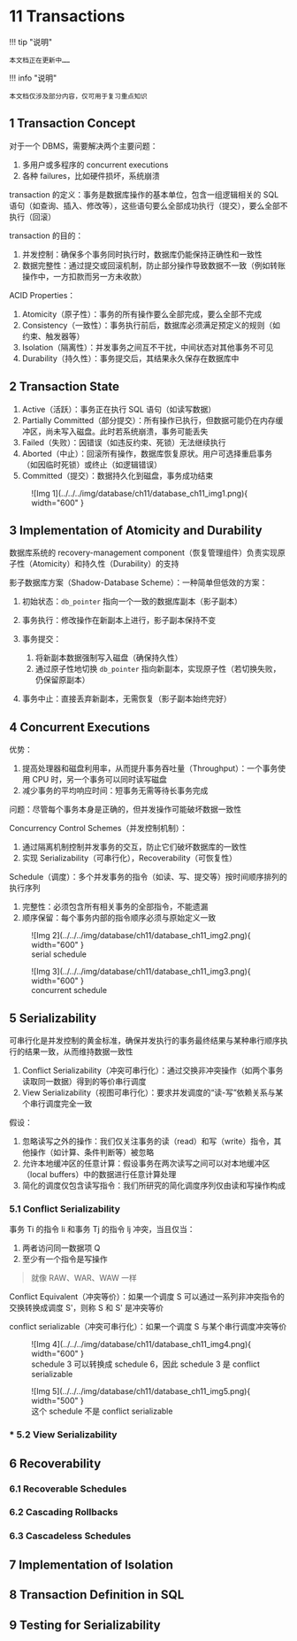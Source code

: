 # 11 Transactions

!!! tip "说明"

    本文档正在更新中……

!!! info "说明"

    本文档仅涉及部分内容，仅可用于复习重点知识

## 1 Transaction Concept

对于一个 DBMS，需要解决两个主要问题：

1. 多用户或多程序的 concurrent executions
2. 各种 failures，比如硬件损坏，系统崩溃

transaction 的定义：事务是数据库操作的基本单位，包含一组逻辑相关的 SQL 语句（如查询、插入、修改等），这些语句要么全部成功执行（提交），要么全部不执行（回滚）

transaction 的目的：

1. 并发控制：确保多个事务同时执行时，数据库仍能保持正确性和一致性
2. 数据完整性：通过提交或回滚机制，防止部分操作导致数据不一致（例如转账操作中，一方扣款而另一方未收款）

ACID Properties：

1. Atomicity（原子性）：事务的所有操作要么全部完成，要么全部不完成
2. Consistency（一致性）：事务执行前后，数据库必须满足预定义的规则（如约束、触发器等）
3. Isolation（隔离性）：并发事务之间互不干扰，中间状态对其他事务不可见
4. Durability（持久性）：事务提交后，其结果永久保存在数据库中

## 2 Transaction State

1. Active（活跃）：事务正在执行 SQL 语句（如读写数据）
2. Partially Committed（部分提交）：所有操作已执行，但数据可能仍在内存缓冲区，尚未写入磁盘。此时若系统崩溃，事务可能丢失
3. Failed（失败）：因错误（如违反约束、死锁）无法继续执行
4. Aborted（中止）：回滚所有操作，数据库恢复原状。用户可选择重启事务（如因临时死锁）或终止（如逻辑错误）
5. Committed（提交）：数据持久化到磁盘，事务成功结束

<figure markdown="span">
  ![Img 1](../../../img/database/ch11/database_ch11_img1.png){ width="600" }
</figure>

## 3 Implementation of Atomicity and Durability

数据库系统的 recovery-management component（恢复管理组件）负责实现原子性（Atomicity）和持久性（Durability）的支持

影子数据库方案（Shadow-Database Scheme）：一种简单但低效的方案：

1. 初始状态：`db_pointer` 指向一个一致的数据库副本（影子副本）
2. 事务执行：修改操作在新副本上进行，影子副本保持不变
3. 事务提交：

    1. 将新副本数据强制写入磁盘（确保持久性）
    2. 通过原子性地切换 `db_pointer` 指向新副本，实现原子性（若切换失败，仍保留原副本）

4. 事务中止：直接丢弃新副本，无需恢复（影子副本始终完好）

## 4 Concurrent Executions

优势：

1. 提高处理器和磁盘利用率，从而提升事务吞吐量（Throughput）：一个事务使用 CPU 时，另一个事务可以同时读写磁盘
2. 减少事务的平均响应时间：短事务无需等待长事务完成

问题：尽管每个事务本身是正确的，但并发操作可能破坏数据一致性

Concurrency Control Schemes（并发控制机制）：

1. 通过隔离机制控制并发事务的交互，防止它们破坏数据库的一致性
2. 实现 Serializability（可串行化），Recoverability（可恢复性）

Schedule（调度）：多个并发事务的指令（如读、写、提交等）按时间顺序排列的执行序列

1. 完整性：必须包含所有相关事务的全部指令，不能遗漏
2. 顺序保留：每个事务内部的指令顺序必须与原始定义一致

<figure markdown="span">
  ![Img 2](../../../img/database/ch11/database_ch11_img2.png){ width="600" }
  <figcaption>serial schedule</figcaption>
</figure>

<figure markdown="span">
  ![Img 3](../../../img/database/ch11/database_ch11_img3.png){ width="600" }
  <figcaption>concurrent schedule</figcaption>
</figure>

## 5 Serializability

可串行化是并发控制的黄金标准，确保并发执行的事务最终结果与某种串行顺序执行的结果一致，从而维持数据一致性

1. Conflict Serializability（冲突可串行化）：通过交换非冲突操作（如两个事务读取同一数据）得到的等价串行调度
2. View Serializability（视图可串行化）：要求并发调度的“读-写”依赖关系与某个串行调度完全一致

假设：

1. 忽略读写之外的操作：我们仅关注事务的读（read）和写（write）指令，其他操作（如计算、条件判断等）被忽略
2. 允许本地缓冲区的任意计算：假设事务在两次读写之间可以对本地缓冲区（local buffers）中的数据进行任意计算处理
3. 简化的调度仅包含读写指令：我们所研究的简化调度序列仅由读和写操作构成

### 5.1 Conflict Serializability

事务 Ti 的指令 li 和事务 Tj 的指令 lj 冲突，当且仅当：

1. 两者访问同一数据项 Q
2. 至少有一个指令是写操作

> 就像 RAW、WAR、WAW 一样

Conflict Equivalent（冲突等价）：如果一个调度 S 可以通过一系列非冲突指令的交换转换成调度 S'，则称 S 和 S' 是冲突等价

conflict serializable（冲突可串行化）：如果一个调度 S 与某个串行调度冲突等价

<figure markdown="span">
  ![Img 4](../../../img/database/ch11/database_ch11_img4.png){ width="600" }
  <figcaption>schedule 3 可以转换成 schedule 6，因此 schedule 3 是 conflict serializable</figcaption>
</figure>

<figure markdown="span">
  ![Img 5](../../../img/database/ch11/database_ch11_img5.png){ width="500" }
  <figcaption>这个 schedule 不是 conflict serializable</figcaption>
</figure>

### * 5.2 View Serializability



## 6 Recoverability

### 6.1 Recoverable Schedules



### 6.2 Cascading Rollbacks



### 6.3 Cascadeless Schedules



## 7 Implementation of Isolation



## 8 Transaction Definition in SQL



## 9 Testing for Serializability 

